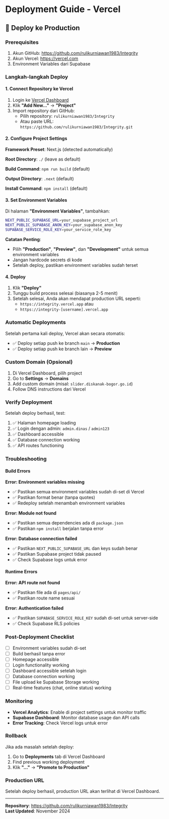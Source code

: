 # Deployment Guide - Vercel

## 🚀 Deploy ke Production

### Prerequisites

1. Akun GitHub: https://github.com/rulikurniawan1983/Integrity
2. Akun Vercel: https://vercel.com
3. Environment Variables dari Supabase

### Langkah-langkah Deploy

#### 1. Connect Repository ke Vercel

1. Login ke [Vercel Dashboard](https://vercel.com/dashboard)
2. Klik **"Add New..."** → **"Project"**
3. Import repository dari GitHub:
   - Pilih repository: `rulikurniawan1983/Integrity`
   - Atau paste URL: `https://github.com/rulikurniawan1983/Integrity.git`

#### 2. Configure Project Settings

**Framework Preset**: Next.js (detected automatically)

**Root Directory**: `./` (leave as default)

**Build Command**: `npm run build` (default)

**Output Directory**: `.next` (default)

**Install Command**: `npm install` (default)

#### 3. Set Environment Variables

Di halaman **"Environment Variables"**, tambahkan:

```bash
NEXT_PUBLIC_SUPABASE_URL=your_supabase_project_url
NEXT_PUBLIC_SUPABASE_ANON_KEY=your_supabase_anon_key
SUPABASE_SERVICE_ROLE_KEY=your_service_role_key
```

**Catatan Penting**:
- Pilih **"Production"**, **"Preview"**, dan **"Development"** untuk semua environment variables
- Jangan hardcode secrets di kode
- Setelah deploy, pastikan environment variables sudah terset

#### 4. Deploy

1. Klik **"Deploy"**
2. Tunggu build process selesai (biasanya 2-5 menit)
3. Setelah selesai, Anda akan mendapat production URL seperti:
   - `https://integrity.vercel.app` atau
   - `https://integrity-[username].vercel.app`

### Automatic Deployments

Setelah pertama kali deploy, Vercel akan secara otomatis:
- ✅ Deploy setiap push ke branch `main` → **Production**
- ✅ Deploy setiap push ke branch lain → **Preview**

### Custom Domain (Opsional)

1. Di Vercel Dashboard, pilih project
2. Go to **Settings** → **Domains**
3. Add custom domain (misal: `slider.diskanak-bogor.go.id`)
4. Follow DNS instructions dari Vercel

### Verify Deployment

Setelah deploy berhasil, test:

1. ✅ Halaman homepage loading
2. ✅ Login dengan admin: `admin.dinas` / `admin123`
3. ✅ Dashboard accessible
4. ✅ Database connection working
5. ✅ API routes functioning

### Troubleshooting

#### Build Errors

**Error: Environment variables missing**
- ✅ Pastikan semua environment variables sudah di-set di Vercel
- ✅ Pastikan format benar (tanpa quotes)
- ✅ Redeploy setelah menambah environment variables

**Error: Module not found**
- ✅ Pastikan semua dependencies ada di `package.json`
- ✅ Pastikan `npm install` berjalan tanpa error

**Error: Database connection failed**
- ✅ Pastikan `NEXT_PUBLIC_SUPABASE_URL` dan keys sudah benar
- ✅ Pastikan Supabase project tidak paused
- ✅ Check Supabase logs untuk error

#### Runtime Errors

**Error: API route not found**
- ✅ Pastikan file ada di `pages/api/`
- ✅ Pastikan route name sesuai

**Error: Authentication failed**
- ✅ Pastikan `SUPABASE_SERVICE_ROLE_KEY` sudah di-set untuk server-side
- ✅ Check Supabase RLS policies

### Post-Deployment Checklist

- [ ] Environment variables sudah di-set
- [ ] Build berhasil tanpa error
- [ ] Homepage accessible
- [ ] Login functionality working
- [ ] Dashboard accessible setelah login
- [ ] Database connection working
- [ ] File upload ke Supabase Storage working
- [ ] Real-time features (chat, online status) working

### Monitoring

- **Vercel Analytics**: Enable di project settings untuk monitor traffic
- **Supabase Dashboard**: Monitor database usage dan API calls
- **Error Tracking**: Check Vercel logs untuk error

### Rollback

Jika ada masalah setelah deploy:

1. Go to **Deployments** tab di Vercel Dashboard
2. Find previous working deployment
3. Klik **"..."** → **"Promote to Production"**

### Production URL

Setelah deploy berhasil, production URL akan terlihat di Vercel Dashboard.

---

**Repository**: https://github.com/rulikurniawan1983/Integrity  
**Last Updated**: November 2024

